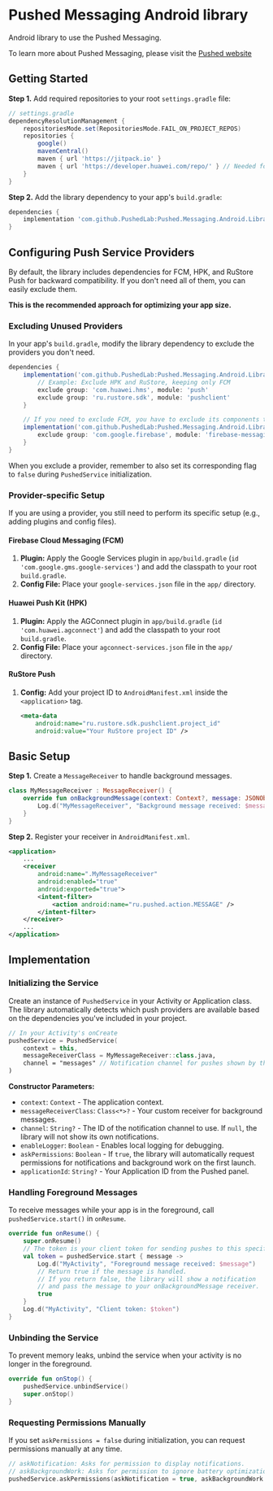 # Pushed Messaging Android library

Android library to use the Pushed Messaging.

To learn more about Pushed Messaging, please visit the [Pushed website](https://pushed.dev)

## Getting Started

**Step 1.** Add required repositories to your root `settings.gradle` file:

```gradle
// settings.gradle
dependencyResolutionManagement {
    repositoriesMode.set(RepositoriesMode.FAIL_ON_PROJECT_REPOS)
    repositories {
        google()
        mavenCentral()
        maven { url 'https://jitpack.io' }
        maven { url 'https://developer.huawei.com/repo/' } // Needed for HPK
    }
}
```

**Step 2.** Add the library dependency to your app's `build.gradle`:

```gradle
dependencies {
    implementation 'com.github.PushedLab:Pushed.Messaging.Android.Library:1.4.9' // Check for the latest version
}
```

## Configuring Push Service Providers

By default, the library includes dependencies for FCM, HPK, and RuStore Push for backward compatibility. If you don't need all of them, you can easily exclude them.

**This is the recommended approach for optimizing your app size.**

### Excluding Unused Providers

In your app's `build.gradle`, modify the library dependency to exclude the providers you don't need.

```gradle
dependencies {
    implementation('com.github.PushedLab:Pushed.Messaging.Android.Library:1.4.9') {
        // Example: Exclude HPK and RuStore, keeping only FCM
        exclude group: 'com.huawei.hms', module: 'push'
        exclude group: 'ru.rustore.sdk', module: 'pushclient'
    }

    // If you need to exclude FCM, you have to exclude its components too
    implementation('com.github.PushedLab:Pushed.Messaging.Android.Library:1.4.9') {
        exclude group: 'com.google.firebase', module: 'firebase-messaging'
    }
}
```

When you exclude a provider, remember to also set its corresponding flag to `false` during `PushedService` initialization.

### Provider-specific Setup

If you are using a provider, you still need to perform its specific setup (e.g., adding plugins and config files).

#### Firebase Cloud Messaging (FCM)

1.  **Plugin:** Apply the Google Services plugin in `app/build.gradle` (`id 'com.google.gms.google-services'`) and add the classpath to your root `build.gradle`.
2.  **Config File:** Place your `google-services.json` file in the `app/` directory.

#### Huawei Push Kit (HPK)

1.  **Plugin:** Apply the AGConnect plugin in `app/build.gradle` (`id 'com.huawei.agconnect'`) and add the classpath to your root `build.gradle`.
2.  **Config File:** Place your `agconnect-services.json` file in the `app/` directory.

#### RuStore Push

1.  **Config:** Add your project ID to `AndroidManifest.xml` inside the `<application>` tag.
    ```xml
    <meta-data
        android:name="ru.rustore.sdk.pushclient.project_id"
        android:value="Your RuStore project ID" />
    ```

## Basic Setup

**Step 1.** Create a `MessageReceiver` to handle background messages.

```kotlin
class MyMessageReceiver : MessageReceiver() {
    override fun onBackgroundMessage(context: Context?, message: JSONObject) {
        Log.d("MyMessageReceiver", "Background message received: $message")
    }
}
```

**Step 2.** Register your receiver in `AndroidManifest.xml`.

```xml
<application>
    ...
    <receiver
        android:name=".MyMessageReceiver"                                               
        android:enabled="true"
        android:exported="true">
        <intent-filter>
            <action android:name="ru.pushed.action.MESSAGE" />
        </intent-filter>
    </receiver>
    ...
</application>
```

## Implementation

### Initializing the Service

Create an instance of `PushedService` in your Activity or Application class. The library automatically detects which push providers are available based on the dependencies you've included in your project.

```kotlin
// In your Activity's onCreate
pushedService = PushedService(
    context = this,
    messageReceiverClass = MyMessageReceiver::class.java,
    channel = "messages" // Notification channel for pushes shown by the library
)
```

**Constructor Parameters:**
*   `context`: `Context` - The application context.
*   `messageReceiverClass`: `Class<*>?` - Your custom receiver for background messages.
*   `channel`: `String?` - The ID of the notification channel to use. If `null`, the library will not show its own notifications.
*   `enableLogger`: `Boolean` - Enables local logging for debugging.
*   `askPermissions`: `Boolean` - If `true`, the library will automatically request permissions for notifications and background work on the first launch.
*   `applicationId`: `String?` - Your Application ID from the Pushed panel.

### Handling Foreground Messages

To receive messages while your app is in the foreground, call `pushedService.start()` in `onResume`.

```kotlin
override fun onResume() {
    super.onResume()
    // The token is your client token for sending pushes to this specific user.
    val token = pushedService.start { message ->
        Log.d("MyActivity", "Foreground message received: $message")
        // Return true if the message is handled.
        // If you return false, the library will show a notification
        // and pass the message to your onBackgroundMessage receiver.
        true
    }
    Log.d("MyActivity", "Client token: $token")
}
```

### Unbinding the Service

To prevent memory leaks, unbind the service when your activity is no longer in the foreground.

```kotlin
override fun onStop() {
    pushedService.unbindService()
    super.onStop()
}
```

### Requesting Permissions Manually

If you set `askPermissions = false` during initialization, you can request permissions manually at any time.

```kotlin
// askNotification: Asks for permission to display notifications.
// askBackgroundWork: Asks for permission to ignore battery optimizations.
pushedService.askPermissions(askNotification = true, askBackgroundWork = true)
```



